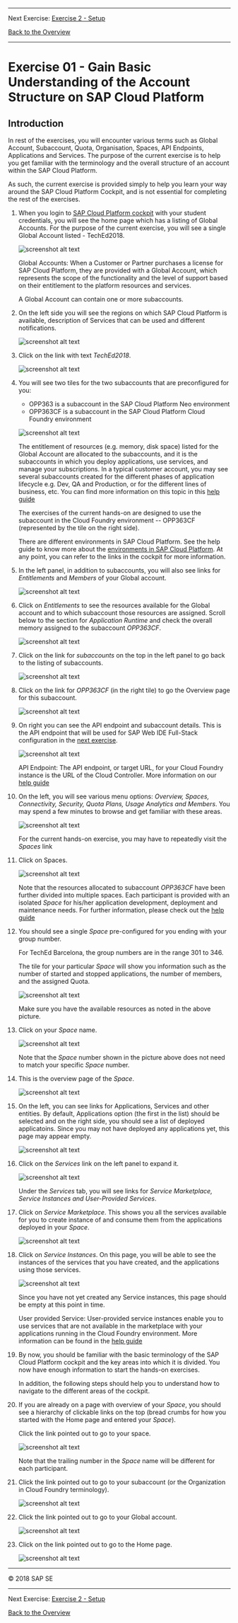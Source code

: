 - - - -
Next Exercise: [Exercise 2 - Setup](../Exercise-02-Setup)

[Back to the Overview](../README.md)
- - - -

# Exercise 01 - Gain Basic Understanding of the Account Structure on SAP Cloud Platform

## Introduction 
In rest of the exercises, you will encounter various terms such as Global Account, Subaccount, Quota, Organisation, Spaces, API Endpoints, Applications and Services. The purpose of the current exercise is to help you get familiar with the terminology and the overall structure of an account within the SAP Cloud Platform.

As such, the current exercise is provided simply to help you learn your way around the SAP Cloud Platform Cockpit, and is not essential for completing the rest of the exercises.


1. When you login to [SAP Cloud Platform cockpit](https://account.eu1.hana.ondemand.com/cockpit#/home/allaccounts) with your student credentials, you will see the home page which has a listing of Global Accounts. For the purpose of the current exercise, you will see a single Global Account listed - TechEd2018.

    ![screenshot alt text](images/globalaccts.jpg)

    Global Accounts: When a Customer or Partner purchases a license for SAP Cloud Platform, they are provided with a Global Account, which represents the scope of the functionality and the level of support based on their entitlement to the platform resources and services. 

    A Global Account can contain one or more subaccounts. 

1. On the left side you will see the regions on which SAP Cloud Platform is available, description of Services that can be used and different notifications.  

    ![screenshot alt text](images/lefttab.jpg)

1. Click on the link with text _TechEd2018_. 

    ![screenshot alt text](images/tilewithteched.jpg)

1. You will see two tiles for the two subaccounts that are preconfigured for you:

    - OPP363 is a subaccount in the SAP Cloud Platform Neo environment 
    - OPP363CF is a subaccount in the SAP Cloud Platform Cloud Foundry environment

    ![screenshot alt text](images/subacct.jpg)

    The entitlement of resources (e.g. memory, disk space) listed for the Global Account are allocated to the subaccounts, and it is the subaccounts  in which you deploy applications, use services, and manage your subscriptions. In a typical customer account, you may see several subaccounts created for the different phases of application lifecycle e.g. Dev, QA and Production, or for the different lines of business, etc. You can find more information on this topic in this [help guide](https://help.sap.com/viewer/e275296cbb1e4d5886fa38a2a2c78c06/Cloud/en-US/c165d95ee700407eb181770901caec94.html?q=global%20accounts) 

    The exercises of the current hands-on are designed to use the subaccount in the Cloud Foundry environment -- OPP363CF (represented by the tile on the right side). 

    There are different environments in SAP Cloud Platform. See the help guide to know more about the [environments in SAP Cloud Platform](https://help.sap.com/viewer/65de2977205c403bbc107264b8eccf4b/Cloud/en-US/ab512c3fbda248ab82c1c545bde19c78.html).  At any point, you can refer to the links in the cockpit for more information.

1. In the left panel, in addition to subaccounts, you will also see links for _Entitlements_ and _Members_ of your Global account.

    ![screenshot alt text](images/entitlementsmember.jpg)

1. Click on _Entitlements_ to see the resources available for the Global account and to which subaccount those resources are assigned. Scroll below to the section for _Application Runtime_ and check the overall memory assigned to the subaccount _OPP363CF_.

    ![screenshot alt text](images/clickentitlement.jpg)

1. Click on the link for _subaccounts_ on the top in the left panel to go back to the listing of subaccounts.

    ![screenshot alt text](images/cforg.jpg)

1. Click on the link for _OPP363CF_ (in the right tile) to go the Overview page for this subaccount.

    ![screenshot alt text](images/orgdetail.jpg)

1. On right you can see the API endpoint and subaccount details. This is the API endpoint that will be used for SAP Web IDE Full-Stack  configuration in the [next exercise](../Exercise-02-Setup). 

    ![screenshot alt text](images/subacctdetail.jpg)

    API Endpoint: The API endpoint, or target URL, for your Cloud Foundry instance is the URL of the Cloud Controller. More information on our [help guide](https://help.sap.com/viewer/65de2977205c403bbc107264b8eccf4b/Cloud/en-US/350356d1dc314d3199dca15bd2ab9b0e.html)

1. On the left, you will see various menu options: _Overview, Spaces, Connectivity, Security, Quota Plans, Usage Analytics and Members_. You may spend a few minutes to browse and get familiar with these areas. 

    ![screenshot alt text](images/securityandquota.jpg)

    For the current hands-on exercise, you may have to repeatedly visit the _Spaces_ link

1. Click on Spaces. 

    ![screenshot alt text](images/spaces.jpg)

    Note that the resources allocated to subaccount _OPP363CF_ have been further divided into multiple spaces. Each participant is provided with an isolated _Space_ for his/her application development, deployment and maintenance needs. For further information, please check out the [help guide](https://help.sap.com/viewer/e275296cbb1e4d5886fa38a2a2c78c06/Cloud/en-US/8426b2c65ebe4b1fa3ad9e1e571a2f28.html) 

1. You should see a single _Space_ pre-configured for you ending with your group number.

    For TechEd Barcelona, the group numbers are in the range 301 to 346.

    The tile for your particular _Space_ will show you information such as the number of started and stopped applications, the number of members, and the assigned Quota.

    ![screenshot alt text](images/checkquota.jpg)


    Make sure you have the available resources as noted in the above picture. 

1. Click on your _Space_ name.  

    ![screenshot alt text](images/clickspace.jpg)

    Note that the _Space_ number shown in the picture above does not need to match your specific _Space_ number.

1. This is the overview page of the _Space_. 

    ![screenshot alt text](images/resourcesoverview.jpg)

1. On the left, you can see links for Applications, Services and other entities. By default, Applications option (the first in the list) should be selected and on the right side, you should see a list of deployed applicatoins. Since you may not have deployed any applications yet, this page may appear empty.

    ![screenshot alt text](images/securitygroups.jpg)

1. Click on the _Services_ link on the left panel to expand it.

    ![screenshot alt text](images/clickservices.jpg)

    Under the _Services_ tab, you will see links for _Service Marketplace, Service Instances and User-Provided Services_. 

1. Click on _Service Marketplace_. This shows you all the services available for you to create instance of and consume them from the applications deployed in your _Space_. 

    ![screenshot alt text](images/servicemarketplace.jpg)

1. Click on _Service Instances_. On this page, you will be able to see the instances of the services that you have created, and the applications  using those services. 

    ![screenshot alt text](images/serviceinstance.jpg)

    Since you have not yet created any Service instances, this page should be empty at this point in time.

    User provided Service: User-provided service instances enable you to use services that are not available in the marketplace with your applications running in the Cloud Foundry environment. More information can be found in the [help guide](https://help.sap.com/viewer/65de2977205c403bbc107264b8eccf4b/Cloud/en-US/a44355e200b44b968d98ddaa42f07c3a.html?q=User-Provided%20Services) 

1. By now, you should be familiar with the basic terminology of the SAP Cloud Platform cockpit and the key areas into which it is divided.  You now have enough information to start the hands-on exercises.

    In addition, the following steps should help you to understand how to navigate to the different areas of the cockpit. 

1. If you are already on a page with overview of your _Space_, you should see a hierarchy of clickable links on the top (bread crumbs for how you started with the Home page and entered your _Space_).

    Click the link pointed out to go to your space.  

    ![screenshot alt text](images/opp363space1.jpg)

    Note that the trailing number in the _Space_ name will be different for each participant.

1. Click the link pointed out to go to your subaccount (or the Organization in Cloud Foundry terminology).  

    ![screenshot alt text](images/opp363subacct1.jpg)

1. Click the link pointed out to go to your Global account.  

    ![screenshot alt text](images/tech2018globalacct1.jpg)

1. Click on the link pointed out to go to the Home page. 

    ![screenshot alt text](images/home1.jpg)


- - - -
© 2018 SAP SE
- - - -
Next Exercise: [Exercise 2 - Setup](../Exercise-02-Setup)

[Back to the Overview](../README.md)
